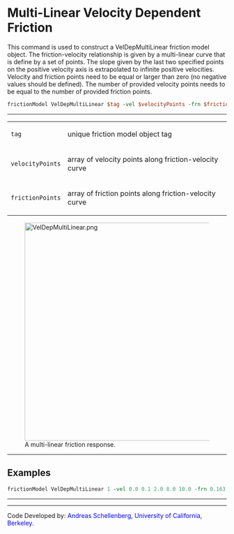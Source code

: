 # Multi-Linear Velocity Dependent Friction

This command is used to construct a VelDepMultiLinear friction model
object. The friction-velocity relationship is given by a multi-linear
curve that is define by a set of points. The slope given by the last two
specified points on the positive velocity axis is extrapolated to
infinite positive velocities. Velocity and friction points need to be
equal or larger than zero (no negative values should be defined). 
The number of provided velocity points needs to be equal to the number of
provided friction points.

```tcl
frictionModel VelDepMultiLinear $tag -vel $velocityPoints -frn $frictionPoints
```
<hr />
<table>
<tbody>
<tr class="odd">
<td><code class="parameter-table-variable">tag</code></td>
<td><p>unique friction model object tag</p></td>
</tr>
<tr class="even">
<td><code class="parameter-table-variable">velocityPoints</code></td>
<td><p>array of velocity points along friction-velocity curve</p></td>
</tr>
<tr class="odd">
<td><code class="parameter-table-variable">frictionPoints</code></td>
<td><p>array of friction points along friction-velocity curve</p></td>
</tr>
</tbody>
</table>
<figure>
<img src="/_static/wiki/VelDepMultiLinear.png" title="VelDepMultiLinear.png"
width="500" alt="VelDepMultiLinear.png" />
<figcaption aria-hidden="true">A multi-linear friction response.</figcaption>
</figure>
<hr />

## Examples

```Tcl
frictionModel VelDepMultiLinear 1 -vel 0.0 0.1 2.0 8.0 10.0 -frn 0.163 0.085 0.150 0.163 0.163
```
<hr />

<hr />
<p>Code Developed by: <span style="color:blue"> Andreas
Schellenberg, University of California, Berkeley. </span></p>
